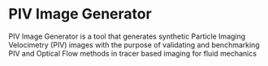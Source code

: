 # PIV Image Generator

PIV Image Generator is a tool that generates synthetic Particle Imaging Velocimetry (PIV)  images with the purpose of validating and benchmarking PIV and Optical Flow methods in tracer based imaging for fluid mechanics